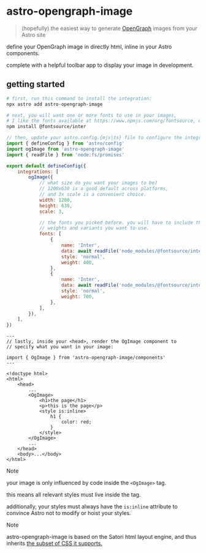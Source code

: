 # astro-opengraph-image

> (hopefully) the easiest way to generate [OpenGraph](https://ogp.me/) images from your Astro site

define your OpenGraph image in directly html, inline in your Astro components.

complete with a helpful toolbar app to display your image in development.

## getting started

```sh
# first, run this command to install the integration:
npx astro add astro-opengraph-image

# next, you will want one or more fonts to use in your images,
# I like the fonts available at https://www.npmjs.com/org/fontsource, e.g.:
npm install @fontsource/inter
```

```javascript
// then, update your astro.config.{mjs|ts} file to configure the integration:
import { defineConfig } from 'astro/config'
import ogImage from 'astro-opengraph-image'
import { readFile } from 'node:fs/promises'

export default defineConfig({
	integrations: [
		ogImage({
			// what size do you want your images to be?
			// 1200x630 is a good default across platforms,
			// and 3x scale is a convenient choice.
			width: 1200,
			height: 630,
			scale: 3,

			// the fonts you picked before. you will have to include the particular
			// weights and variants you want to use.
			fonts: [
				{
					name: 'Inter',
					data: await readFile('node_modules/@fontsource/inter/files/inter-latin-400-normal.woff'),
					style: 'normal',
					weight: 400,
				},
				{
					name: 'Inter',
					data: await readFile('node_modules/@fontsource/inter/files/inter-latin-700-normal.woff'),
					style: 'normal',
					weight: 700,
				},
			],
		}),
	],
})
```

```astro
---
// lastly, inside your <head>, render the OgImage component to
// specify what you want in your image:

import { OgImage } from 'astro-opengraph-image/components'
---

<!doctype html>
<html>
	<head>
		...
		<OgImage>
			<h1>the page</h1>
			<p>this is the page</p>
			<style is:inline>
				h1 {
					color: red;
				}
			</style>
		</OgImage>
		...
	</head>
	<body>...</body>
</html>
```

> [!NOTE]
>
> your image is only influenced by code inside the `<OgImage>` tag.
>
> this means all relevant styles must live inside the tag.
>
> additionally, your styles must always have the `is:inline` attribute to convince Astro
> not to modify or hoist your styles.

> [!NOTE]
>
> astro-opengraph-image is based on the Satori html layout engine, and thus inherits
> [the subset of CSS it supports.](https://github.com/vercel/satori/blob/main/README.md#css)
